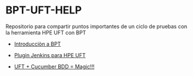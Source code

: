 # BPT-UFT-HELP

Repositorio para compartir puntos importantes de un ciclo de pruebas con la herramienta HPE UFT con BPT

* [Introducciòn a BPT](docs/BPT_FRAMEWORK.md)

* [Plugin Jenkins para HPE UFT](docs/UFT_JENKINS.md)

* [UFT + Cucumber BDD = Magic!!!](docs/UFT_BDD.md)
